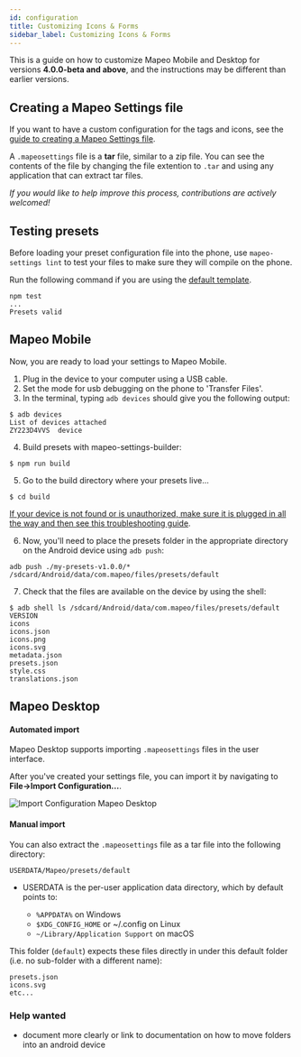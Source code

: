 ```yaml
---
id: configuration
title: Customizing Icons & Forms
sidebar_label: Customizing Icons & Forms
---
```


This is a guide on how to customize Mapeo Mobile and Desktop for versions **4.0.0-beta and above**, and the instructions may be different than earlier versions.

## Creating a Mapeo Settings file

If you want to have a custom configuration for the tags and icons, see the [guide to creating a Mapeo Settings file](https://github.com/digidem/mapeo-settings-builder/blob/master/README.md#table-of-contents).

A `.mapeosettings` file is a **tar** file, similar to a zip file. You can see the contents of the file by changing the file extention to `.tar` and using any application that can extract tar files.

*If you would like to help improve this process, contributions are actively welcomed!*

## Testing presets

Before loading your preset configuration file into the phone, use `mapeo-settings lint` to test your files to make sure they will compile on the phone.


Run the following command if you are using the [default template](https://github.com/digidem/mapeo-default-settings).

```
npm test
...
Presets valid
```

## Mapeo Mobile

Now, you are ready to load your settings to Mapeo Mobile.

1. Plug in the device to your computer using a USB cable.
2. Set the mode for usb debugging on the phone to 'Transfer Files'.
3. In the terminal, typing `adb devices` should give you the following output:

```
$ adb devices
List of devices attached
ZY223D4VVS  device
```

4. Build presets with mapeo-settings-builder:

```
$ npm run build
```

5. Go to the build directory where your presets live...

```
$ cd build
```

[If your device is not found or is unauthorized, make sure it is plugged in all the way and then see this troubleshooting guide](https://stackoverflow.com/questions/23081263/adb-android-device-unauthorized).

6. Now, you'll need to place the presets folder in the appropriate directory on the Android device using `adb push`:

```
adb push ./my-presets-v1.0.0/* /sdcard/Android/data/com.mapeo/files/presets/default
```

7. Check that the files are available on the device by using the shell:

```
$ adb shell ls /sdcard/Android/data/com.mapeo/files/presets/default
VERSION
icons
icons.json
icons.png
icons.svg
metadata.json
presets.json
style.css
translations.json
```

## Mapeo Desktop

#### Automated import

Mapeo Desktop supports importing `.mapeosettings` files in the user interface.

After you've created your settings file, you can import it by navigating to **File->Import Configuration...**.

![Import Configuration Mapeo Desktop](../../img/configuration-desktop.png)


#### Manual import

You can also extract the `.mapeosettings` file as a tar file into the following directory:

```
USERDATA/Mapeo/presets/default
```

* USERDATA is the per-user application data directory, which by default points to:

  * `%APPDATA%` on Windows
  * `$XDG_CONFIG_HOME` or ~/.config on Linux
  * `~/Library/Application Support` on macOS

This folder (`default`) expects these files directly in under this default folder (i.e. no sub-folder with a different name):

```
presets.json
icons.svg
etc...
```

### Help wanted

* document more clearly or link to documentation on how to move folders into an android device
